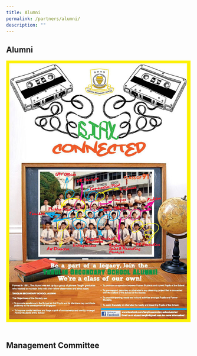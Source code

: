 ```yaml
---
title: Alumni
permalink: /partners/alumni/
description: ""
---
```


## Alumni
![](/images/tss-alumni%20(1).jpg)
<br>
<br>
## Management Committee